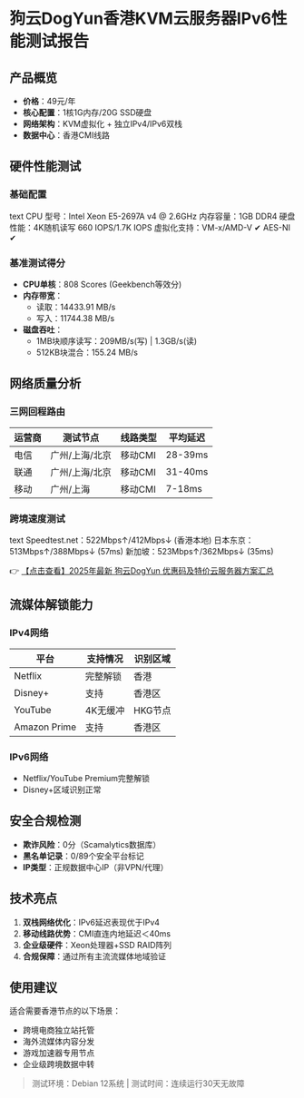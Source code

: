 # 狗云DogYun香港KVM云服务器IPv6性能测试报告

## 产品概览
- **价格**：49元/年
- **核心配置**：1核1G内存/20G SSD硬盘
- **网络架构**：KVM虚拟化 + 独立IPv4/IPv6双栈
- **数据中心**：香港CMI线路

## 硬件性能测试
### 基础配置
text
CPU 型号：Intel Xeon E5-2697A v4 @ 2.6GHz
内存容量：1GB DDR4
硬盘性能：4K随机读写 660 IOPS/1.7K IOPS
虚拟化支持：VM-x/AMD-V ✔ AES-NI ✔

### 基准测试得分
- **CPU单核**：808 Scores (Geekbench等效分)
- **内存带宽**：
  - 读取：14433.91 MB/s
  - 写入：11744.38 MB/s
- **磁盘吞吐**：
  - 1MB块顺序读写：209MB/s(写) | 1.3GB/s(读)
  - 512KB块混合：155.24 MB/s

## 网络质量分析
### 三网回程路由
| 运营商 | 测试节点       | 线路类型   | 平均延迟 |
|--------|----------------|------------|----------|
| 电信   | 广州/上海/北京 | 移动CMI    | 28-39ms  |
| 联通   | 广州/上海/北京 | 移动CMI    | 31-40ms  |
| 移动   | 广州/上海      | 移动CMI    | 7-18ms   |

### 跨境速度测试
text
Speedtest.net：522Mbps↑/412Mbps↓ (香港本地)
日本东京：513Mbps↑/388Mbps↓ (57ms)
新加坡：523Mbps↑/362Mbps↓ (35ms)

👉 [【点击查看】2025年最新 狗云DogYun 优惠码及特价云服务器方案汇总](https://bit.ly/DogYun)

## 流媒体解锁能力
### IPv4网络
| 平台       | 支持情况       | 识别区域 |
|------------|----------------|----------|
| Netflix    | 完整解锁       | 香港     |
| Disney+    | 支持           | 香港区   |
| YouTube    | 4K无缓冲       | HKG节点  |
| Amazon Prime | 支持         | 香港区   |

### IPv6网络
- Netflix/YouTube Premium完整解锁
- Disney+区域识别正常

## 安全合规检测
- **欺诈风险**：0分（Scamalytics数据库）
- **黑名单记录**：0/89个安全平台标记
- **IP类型**：正规数据中心IP（非VPN/代理）

## 技术亮点
1. **双栈网络优化**：IPv6延迟表现优于IPv4
2. **移动线路优势**：CMI直连内地延迟＜40ms
3. **企业级硬件**：Xeon处理器+SSD RAID阵列
4. **合规保障**：通过所有主流流媒体地域验证

## 使用建议
适合需要香港节点的以下场景：
- 跨境电商独立站托管
- 海外流媒体内容分发
- 游戏加速器专用节点
- 企业级跨境数据中转

> 测试环境：Debian 12系统 | 测试时间：连续运行30天无故障